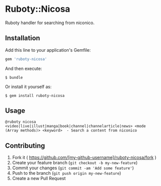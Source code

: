 # Ruboty::Nicosa

Ruboty handler for searching from niconico.

## Installation

Add this line to your application's Gemfile:

```ruby
gem 'ruboty-nicosa'
```

And then execute:

    $ bundle

Or install it yourself as:

    $ gem install ruboty-nicosa

## Usage

```
@ruboty nicosa <video|live|illust|manga|book|channel|channelarticle|news> <mode (Array methods)> <keyword>  - Search a content from niconico
```


## Contributing

1. Fork it ( https://github.com/[my-github-username]/ruboty-nicosa/fork )
2. Create your feature branch (`git checkout -b my-new-feature`)
3. Commit your changes (`git commit -am 'Add some feature'`)
4. Push to the branch (`git push origin my-new-feature`)
5. Create a new Pull Request
